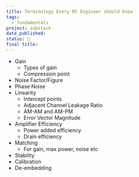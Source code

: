 ```yaml
---
title: Terminology Every RF Engineer should know
tags:
  - fundamentals
project: substack
date_published: 
status: 🚧
final title:
---
```

- Gain
	- Types of gain
	- Compression point
- Noise Factor/Figure
- Phase Noise
- Linearity
	- Intercept points
	- Adjacent Channel Leakage Ratio
	- AM-AM and AM-PM
	- Error Vector Magnitude
- Amplifier Efficiency
	- Power added efficiency
	- Drain efficiency
- Matching
	- For gain, max power, noise etc
- Stability
- Calibration
- De-embedding